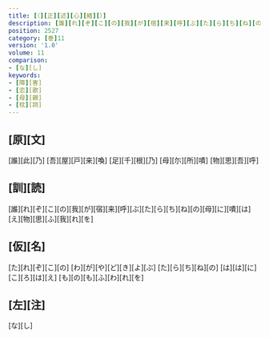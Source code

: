 ```yaml
---
title: [（][正][述][心][緒][）]
description: [誰][れ][ぞ][こ][の][我][が][宿][来][呼][ぶ][た][ら][ち][ね][の][母][に][嘖][は][え][物][思][ふ][我][れ][を]
position: 2527
category: [巻]11
version: '1.0'
volume: 11
comparison:
- [な][し]
keywords:
- [障][害]
- [恋][歌]
- [母][親]
- [枕][詞]
---
```


## [原][文]

[誰][此][乃] [吾][屋][戸][来][喚] [足][千][根][乃] [母][尓][所][嘖] [物][思][吾][呼]

## [訓][読]

[誰][れ][ぞ][こ][の][我][が][宿][来][呼][ぶ][た][ら][ち][ね][の][母][に][嘖][は][え][物][思][ふ][我][れ][を]

## [仮][名]

[た][れ][ぞ][こ][の] [わ][が][や][ど][き][よ][ぶ] [た][ら][ち][ね][の] [は][は][に][こ][ろ][は][え] [も][の][も][ふ][わ][れ][を]

## [左][注]

[な][し]
